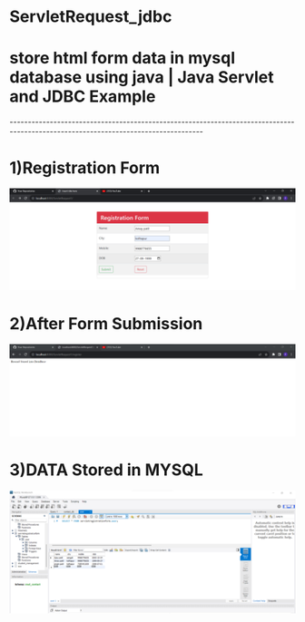 <h1>ServletRequest_jdbc</h1>

<h1>store html form data in mysql database using java | Java Servlet and JDBC Example</h1>
-----------------------------------------------------------------------------------------------------------------------------------

<h1>1)Registration Form</h1>

![logo](https://github.com/prajinpatil42/ServletRequest_jdbc/blob/main/images/sr1.png)

<h1>2)After Form Submission</h1>

![logo](https://github.com/prajinpatil42/ServletRequest_jdbc/blob/main/images/sr2.png)

<h1>3)DATA Stored in MYSQL</h1>

![logo](https://github.com/prajinpatil42/ServletRequest_jdbc/blob/main/images/sr3.png)



